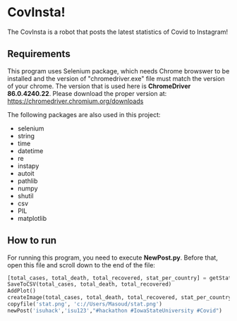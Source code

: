 # CovInsta!
The CovInsta is a robot that posts the latest statistics of Covid to Instagram!

## Requirements
This program uses Selenium package, which needs Chrome browswer to be installed and the version of "chromedriver.exe" file must match the version of your chrome. The version that is used here is **ChromeDriver 86.0.4240.22**. Please download the proper version at: https://chromedriver.chromium.org/downloads

The following packages are also used in this project:
- selenium
- string
- time
- datetime
- re
- instapy
- autoit
- pathlib
- numpy
- shutil
- csv
- PIL
- matplotlib


## How to run
For running this program, you need to execute **NewPost.py**. Before that, open this file and scroll down to the end of the file:
```python
[total_cases, total_death, total_recovered, stat_per_country] = getStat(30)
SaveToCSV(total_cases, total_death, total_recovered)
AddPlot()
createImage(total_cases, total_death, total_recovered, stat_per_country)
copyfile('stat.png', 'c://Users/Masoud/stat.png')
newPost('isuhack','isu123',"#hackathon #IowaStateUniversity #Covid")
```
